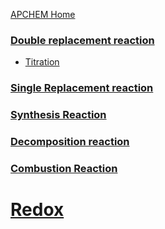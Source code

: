
[APCHEM Home](./../apchem-home/)
### [Double replacement reaction](./../double-replacement-reaction/)
- [Titration](./../titration/)
### [Single Replacement reaction](./../single-replacement-reaction/)
### [Synthesis Reaction](./../synthesis-reaction/)
### [Decomposition reaction](./../decomposition-reaction/)
### [Combustion Reaction](./../combustion-reaction/)

# [Redox](./../redox/)
